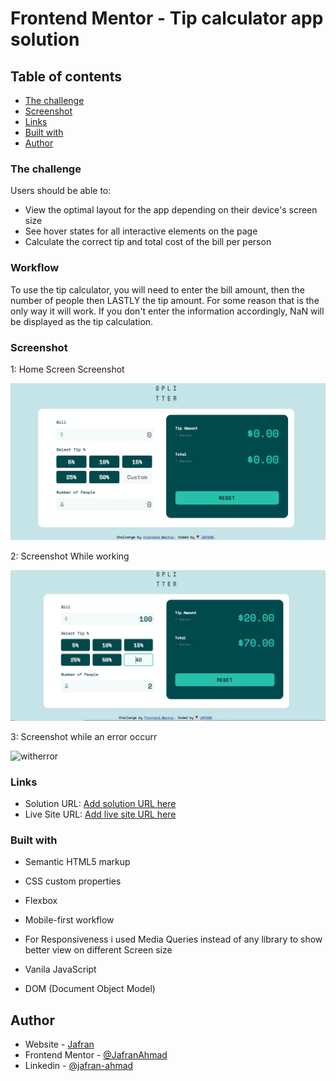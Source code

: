 # Frontend Mentor - Tip calculator app solution

## Table of contents

  - [The challenge](#the-challenge)
  - [Screenshot](#screenshot)
  - [Links](#links)
  - [Built with](#built-with)
- [Author](#author)


### The challenge

Users should be able to:

- View the optimal layout for the app depending on their device's screen size
- See hover states for all interactive elements on the page
- Calculate the correct tip and total cost of the bill per person


### Workflow

To use the tip calculator, you will need to enter the bill amount, then the number of people then LASTLY the tip amount. For some reason that is the only way it will work. If you don't enter the information accordingly, NaN will be displayed as the tip calculation.


### Screenshot

1: Home Screen Screenshot

![](./homepic.jpg)

2: Screenshot While working 

![](./withinput.jpg)

3: Screenshot while an error occurr

![witherror](https://github.com/JafranAhmad/tip-calculator-app-main/assets/136591003/163d2474-2abe-4cd3-abf8-4cee6739ddd5)


### Links

- Solution URL: [Add solution URL here](https://your-solution-url.com)
- Live Site URL: [Add live site URL here](https://your-live-site-url.com)


### Built with

- Semantic HTML5 markup
- CSS custom properties
- Flexbox

- Mobile-first workflow
- For Responsiveness i used Media Queries
  instead of any library to show better 
  view on different Screen size

- Vanila JavaScript
- DOM (Document Object Model)


## Author

- Website - [Jafran](https://github.com/JafranAhmad)
- Frontend Mentor - [@JafranAhmad](https://www.frontendmentor.io/profile/JafranAhmad)
- Linkedin - [@jafran-ahmad](https://www.linkedin.com/in/jafran-ahmad/)

